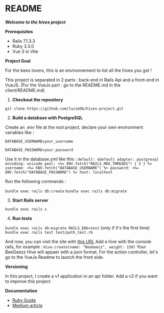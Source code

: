 # README

***Welcome to the hives project***

**Prerequisites**
- Rails 7.1.3.3
- Ruby 3.3.0
- Vue 3 in Vite

**Project Goal**

For the bees lovers, this is an environnement to list all the hives you got !

This project is separated in 2 parts : back-end in Rails Api and a front-end in VueJS.
(For the VueJs part : go to the README.md in the client/README.md)

1. **Checkout the repository**

`git clone https://github.com/lucieDb/hives-project.git`

2. **Build a database with PostgreSQL**

Create an .env file at the root project, declare your own environment variables like : 

`DATABASE_USERNAME=your_username`

`DATABASE_PASSWORD=your_password`

Use it in the database.yml like this : 
``
default: &default
  adapter: postgresql
  encoding: unicode
  pool: <%= ENV.fetch("RAILS_MAX_THREADS") { 5 } %>
  username: <%= ENV.fetch("DATABASE_USERNAME") %>
  password: <%= ENV.fetch("DATABASE_PASSWORD") %>
  host: localhost
``

Run the following commands : 

`bundle exec rails db:create`
`bundle exec rails db:migrate`

3. **Start Rails server**

`bundle exec rails s`

4. **Run tests**

`bundle exec rails db:migrate RAILS_ENV=test` (only if it's the first time)
`bundle exec rails test test/path_test.rb`

And now, you can visit the site with [this URL](http://localhost:3000/api/v1/hives)
Add a hive with the console rails, for example : `Hive.create(name: "BeeGeezz", weight: 150)`
Your BeeGeezz Hive will appaer with a json format. For the action controller, let's go to the VueJs Readme to launch the front side.

**Versioning**

In this project, I create a v1 application in an api folder. Add a v2 if you want to improve this project.  

**Documentation**
- [Ruby Guide](https://guides.rubyonrails.org/api_app.html)
- [Medium article](https://medium.com/@laasrisaid34/step-by-step-guide-to-creating-a-ruby-on-rails-application-with-postgresql-46fef05c212b)
